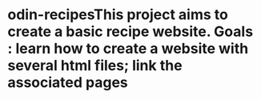 # odin-recipesThis project aims to create a basic recipe website. Goals : learn how to create a website with several html files; link the associated pages
